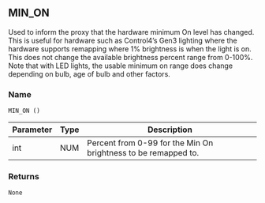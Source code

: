 ## MIN\_ON

Used to inform the proxy that the hardware minimum On level has changed.  This is useful for hardware such as Control4’s Gen3 lighting where the hardware supports remapping where 1% brightness is when the light is on.  This does not change the available brightness percent range from 0-100%.  Note that with LED lights, the  usable minimum on range does change depending on bulb, age of bulb and other factors.  

### Name

`MIN_ON ()`



| Parameter | Type | Description                                                    |
| --------- | ---- | -------------------------------------------------------------- |
| int       | NUM  | Percent from 0-99 for the Min On brightness to be remapped to. |


### Returns

`None`